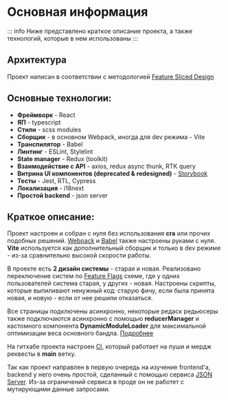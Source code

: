 # Основная информация

::: info
Ниже представлено краткое описание проекта, а также технологий,
которые в нем использованы
:::

## Архитектура

Проект написан в соответствии с методологией [Feature Sliced Design](https://feature-sliced.design/docs/get-started/tutorial)

## Основные технологии:

- **Фреймворк** - React
- **ЯП** - typescript
- **Стили** - scss modules
- **Сборщик** - в основном Webpack, иногда для dev режима - Vite 
- **Транспилятор** - Babel
- **Линтинг** - ESLint, Stylelint
- **State manager** - Redux (toolkit)
- **Взаимодействие с API** - axios, redux async thunk, RTK query
- **Витрина UI компонентов (deprecated & redesigned)** - [Storybook][storybook-link]
- **Тесты** - Jest, RTL, Cypress
- **Локализация** - i18next
- **Простой backend** - json server


## Краткое описание:

Проект настроен и собран с нуля без использования **cra** или прочих подобных решений.
[Webpack](/configs/webpack/) и [Babel](/configs/babel/) также настроены руками с нуля. **Vite** используется как дополнительный
сборщик и только в dev режиме - из-за сравнительно высокой скорости работы. 

В проекте есть **2 дизайн системы** - старая и новая. Реализовано переключение систем по [Feature Flags](/common/feature-flags/)
схеме, где у одних пользователей система старая, у других - новая. Настроены скрипты, которые выпиливают ненужный код: старую фичу, если была принята новая, и новую - если от нее решили отказаться.

Все страницы подключены асинхронно, некоторые редаск редьюсеры также подключаются асинхронно с помощью **reducerManager** и кастомного компонента **DynamicModuleLoader** для максимальной оптимизации веса основного бандла. [Подробнее](/common/async/)

На гитхабе проекта настроен [CI](/CI/), который работает на пуши и мердж реквесты в **main** ветку.

Так как проект направлен в первую очередь на изучение frontend'а, backend у него очень простой, сделанный с помощью сервиса [JSON Server][jsonserver-link]. Из-за ограничений сервиса в проде он не работет с мутирующими данные запросами.


[storybook-link]: https://fatredsquirrel.github.io/production-project/
[jsonserver-link]: https://www.npmjs.com/package/json-server